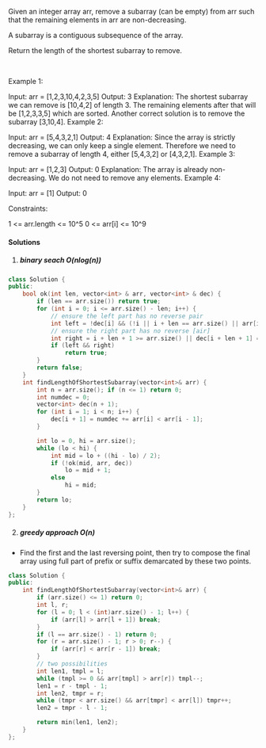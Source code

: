 Given an integer array arr, remove a subarray (can be empty) from arr such that the remaining elements in arr are non-decreasing.

A subarray is a contiguous subsequence of the array.

Return the length of the shortest subarray to remove.

 

Example 1:

Input: arr = [1,2,3,10,4,2,3,5]
Output: 3
Explanation: The shortest subarray we can remove is [10,4,2] of length 3. The remaining elements after that will be [1,2,3,3,5] which are sorted.
Another correct solution is to remove the subarray [3,10,4].
Example 2:

Input: arr = [5,4,3,2,1]
Output: 4
Explanation: Since the array is strictly decreasing, we can only keep a single element. Therefore we need to remove a subarray of length 4, either [5,4,3,2] or [4,3,2,1].
Example 3:

Input: arr = [1,2,3]
Output: 0
Explanation: The array is already non-decreasing. We do not need to remove any elements.
Example 4:

Input: arr = [1]
Output: 0
 

Constraints:

1 <= arr.length <= 10^5
0 <= arr[i] <= 10^9


#### Solutions


1. ##### binary seach O(nlog(n))

```c++
class Solution {
public:
    bool ok(int len, vector<int> & arr, vector<int> & dec) {
        if (len == arr.size()) return true;
        for (int i = 0; i <= arr.size() - len; i++) {
            // ensure the left part has no reverse pair
            int left = !dec[i] && (!i || i + len == arr.size() || arr[i + len] >= arr[i - 1]);
            // ensure the right part has no reverse [air]
            int right = i + len + 1 >= arr.size() || dec[i + len + 1] == dec.back();
            if (left && right)
                return true; 
        }
        return false;
    }
    int findLengthOfShortestSubarray(vector<int>& arr) {
        int n = arr.size(); if (n <= 1) return 0;
        int numdec = 0;
        vector<int> dec(n + 1);
        for (int i = 1; i < n; i++) {
            dec[i + 1] = numdec += arr[i] < arr[i - 1];
        }

        int lo = 0, hi = arr.size();
        while (lo < hi) {
            int mid = lo + ((hi - lo) / 2);
            if (!ok(mid, arr, dec))
                lo = mid + 1;
            else
                hi = mid;
        }
        return lo;
    }
};

```


2. ##### greedy approach O(n)

- Find the first and the last reversing point, then try to compose the final array using full part of prefix or suffix demarcated by these two points.

```c++
class Solution {
public:
    int findLengthOfShortestSubarray(vector<int>& arr) {
        if (arr.size() <= 1) return 0;
        int l, r;
        for (l = 0; l < (int)arr.size() - 1; l++) {
            if (arr[l] > arr[l + 1]) break;
        }
        if (l == arr.size() - 1) return 0;
        for (r = arr.size() - 1; r > 0; r--) {
            if (arr[r] < arr[r - 1]) break;
        }
        // two possibilities
        int len1, tmpl = l;
        while (tmpl >= 0 && arr[tmpl] > arr[r]) tmpl--;
        len1 = r - tmpl - 1;
        int len2, tmpr = r;
        while (tmpr < arr.size() && arr[tmpr] < arr[l]) tmpr++;
        len2 = tmpr - l - 1;

        return min(len1, len2);        
    }
};
```
